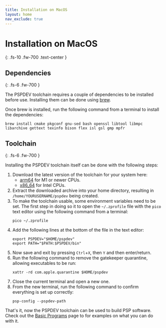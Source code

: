 ```yaml
---
title: Installation on MacOS
layout: home
nav_exclude: true
---
```


# Installation on MacOS
{: .fs-10 .fw-700 .text-center }

## Dependencies
{: .fs-6 .fw-700 }

The PSPDEV toolchain requires a couple of dependencies to be installed before use. Installing them can be done using [brew](https://brew.sh/).

Once brew is installed, run the following command from a terminal to install the dependencies:

```shell
brew install cmake pkgconf gnu-sed bash openssl libtool libmpc libarchive gettext texinfo bison flex isl gsl gmp mpfr
```

## Toolchain 
{: .fs-6 .fw-700 }

Installing the PSPDEV toolchain itself can be done with the following steps:

1. Download the latest version of the toolchain for your system here:
    - [arm64](https://github.com/pspdev/pspdev/releases/latest/download/pspdev-macos-latest-arm64.tar.gz) for M1 or newer CPUs.
    - [x86_64](https://github.com/pspdev/pspdev/releases/latest/download/pspdev-macos-13-x86_64.tar.gz) for Intel CPUs.
2. Extract the downloaded archive into your home directory, resulting in `/home/YOURUSERNAME/pspdev` being created.
3. To make the toolchain usable, some environment variables need to be set. The first step in doing so it to open the `~/.zprofile` file with the `pico` text editor using the following command from a terminal:
    ```shell
    pico ~/.zprofile
    ```
4. Add the following lines at the bottom of the file in the text editor:
    ```shell
    export PSPDEV="$HOME/pspdev"
    export PATH="$PATH:$PSPDEV/bin"
    ```
5. Now save and exit by pressing `Ctrl`+`X`, then `Y` and then enter/return.
6. Run the following command to remove the gatekeeper quarantine, allowing executables to be run:
    ```shell
    xattr -rd com.apple.quarantine $HOME/pspdev
    ```
7. Close the current terminal and open a new one.
8. From the new terminal, run the following command to confirm everything is set up correctly:
    ```shell
    psp-config --pspdev-path
    ```

That's it, now the PSPDEV toolchain can be used to build PSP software. Check out the [Basic Programs](../basic_programs.html) page to for examples on what you can do with it.
